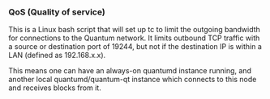 ### QoS (Quality of service) ###

This is a Linux bash script that will set up tc to limit the outgoing bandwidth for connections to the Quantum network. It limits outbound TCP traffic with a source or destination port of 19244, but not if the destination IP is within a LAN (defined as 192.168.x.x).

This means one can have an always-on quantumd instance running, and another local quantumd/quantum-qt instance which connects to this node and receives blocks from it.
